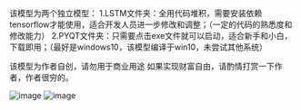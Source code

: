 该模型为两个独立模型：
1.LSTM文件夹：全用代码堆积，需要安装依赖tensorflow才能使用，适合开发人员进一步修改和调整；（一定的代码的熟悉度和修改能力）
2.PYQT文件夹：只需要点击exe文件就可以启动，适合新手和小白，下载即用；（最好是windows10，该模型编译于win10，未尝试其他系统）


该模型为作者自创，请勿用于商业用途
如果实现财富自由，请酌情打赏一下作者，作者很穷的。

 ![image](ef7421254938d28b324734b6d130eb1.jpg) 
 ![image](b541dae4f200847f33c04c25fdc3912.jpg)


